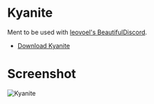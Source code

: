 # Kyanite  
Ment to be used with [leovoel's BeautifulDiscord](https://github.com/leovoel/BeautifulDiscord).

- [Download Kyanite](https://github.com/Andris0/Kyanite/releases/download/v1.1.1/Kyanite.css)

# Screenshot
![Kyanite](https://i.imgur.com/fD3vpzg.png)
